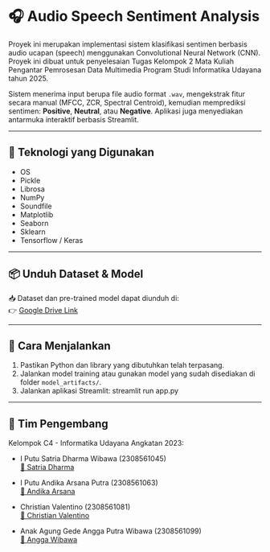 # 🎧 Audio Speech Sentiment Analysis

Proyek ini merupakan implementasi sistem klasifikasi sentimen berbasis audio ucapan (speech) menggunakan Convolutional Neural Network (CNN). Proyek ini dibuat untuk penyelesaian Tugas Kelompok 2 Mata Kuliah Pengantar Pemrosesan Data Multimedia Program Studi Informatika Udayana tahun 2025.

Sistem menerima input berupa file audio format `.wav`, mengekstrak fitur secara manual (MFCC, ZCR, Spectral Centroid), kemudian memprediksi sentimen: **Positive**, **Neutral**, atau **Negative**. Aplikasi juga menyediakan antarmuka interaktif berbasis Streamlit.

---

## 🔧 Teknologi yang Digunakan

- OS
- Pickle
- Librosa
- NumPy
- Soundfile
- Matplotlib
- Seaborn
- Sklearn
- Tensorflow / Keras

---

## 📦 Unduh Dataset & Model

📥 Dataset dan pre-trained model dapat diunduh di:  
👉 [Google Drive Link](https://drive.google.com/drive/folders/1RyNV2HDF5U-nKm4OuZUF5wMRkDT_yMvi?usp=sharing)

---

## 🧠 Cara Menjalankan

1. Pastikan Python dan library yang dibutuhkan telah terpasang.
2. Jalankan model training atau gunakan model yang sudah disediakan di folder `model_artifacts/`.
3. Jalankan aplikasi Streamlit: streamlit run app.py

---

## 👥 Tim Pengembang  
Kelompok C4 - Informatika Udayana Angkatan 2023:

- I Putu Satria Dharma Wibawa (2308561045)  
  [🔗 Satria Dharma](https://github.com/SatriaDharma)

- I Putu Andika Arsana Putra (2308561063)  
  [🔗 Andika Arsana](https://github.com/AndikaAP31)

- Christian Valentino (2308561081)  
  [🔗 Christian Valentino](https://github.com/kriznoob)

- Anak Agung Gede Angga Putra Wibawa (2308561099)  
  [🔗 Angga Wibawa](https://github.com/anggawww05)
